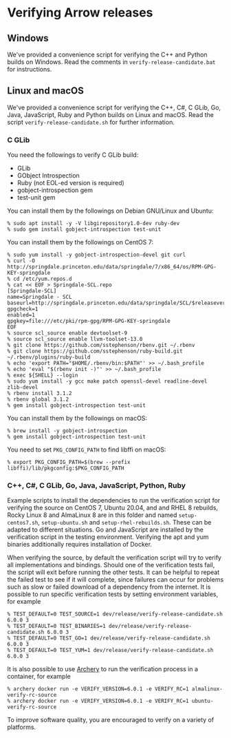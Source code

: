 <!---
  Licensed to the Apache Software Foundation (ASF) under one
  or more contributor license agreements.  See the NOTICE file
  distributed with this work for additional information
  regarding copyright ownership.  The ASF licenses this file
  to you under the Apache License, Version 2.0 (the
  "License"); you may not use this file except in compliance
  with the License.  You may obtain a copy of the License at

    http://www.apache.org/licenses/LICENSE-2.0

  Unless required by applicable law or agreed to in writing,
  software distributed under the License is distributed on an
  "AS IS" BASIS, WITHOUT WARRANTIES OR CONDITIONS OF ANY
  KIND, either express or implied.  See the License for the
  specific language governing permissions and limitations
  under the License.
-->

# Verifying Arrow releases

## Windows

We've provided a convenience script for verifying the C++ and Python builds on
Windows. Read the comments in `verify-release-candidate.bat` for instructions.

## Linux and macOS

We've provided a convenience script for verifying the C++, C#, C GLib, Go,
Java, JavaScript, Ruby and Python builds on Linux and macOS. Read the script
`verify-release-candidate.sh` for further information.

### C GLib

You need the followings to verify C GLib build:

  * GLib
  * GObject Introspection
  * Ruby (not EOL-ed version is required)
  * gobject-introspection gem
  * test-unit gem

You can install them by the followings on Debian GNU/Linux and Ubuntu:

```console
% sudo apt install -y -V libgirepository1.0-dev ruby-dev
% sudo gem install gobject-introspection test-unit
```

You can install them by the followings on CentOS 7:

```console
% sudo yum install -y gobject-introspection-devel git curl
% curl -O http://springdale.princeton.edu/data/springdale/7/x86_64/os/RPM-GPG-KEY-springdale
% cd /etc/yum.repos.d
% cat << EOF > Springdale-SCL.repo
[Springdale-SCL]
name=Springdale - SCL
baseurl=http://springdale.princeton.edu/data/springdale/SCL/$releasever/$basearch
gpgcheck=1
enabled=1
gpgkey=file:///etc/pki/rpm-gpg/RPM-GPG-KEY-springdale
EOF
% source scl_source enable devtoolset-9
% source scl_source enable llvm-toolset-13.0
% git clone https://github.com/sstephenson/rbenv.git ~/.rbenv
% git clone https://github.com/sstephenson/ruby-build.git ~/.rbenv/plugins/ruby-build
% echo 'export PATH="$HOME/.rbenv/bin:$PATH"' >> ~/.bash_profile
% echo 'eval "$(rbenv init -)"' >> ~/.bash_profile
% exec ${SHELL} --login
% sudo yum install -y gcc make patch openssl-devel readline-devel zlib-devel
% rbenv install 3.1.2
% rbenv global 3.1.2
% gem install gobject-introspection test-unit
```

You can install them by the followings on macOS:

```console
% brew install -y gobject-introspection
% gem install gobject-introspection test-unit
```

You need to set `PKG_CONFIG_PATH` to find libffi on macOS:

```console
% export PKG_CONFIG_PATH=$(brew --prefix libffi)/lib/pkgconfig:$PKG_CONFIG_PATH
```

### C++, C#, C GLib, Go, Java, JavaScript, Python, Ruby

Example scripts to install the dependencies to run the verification
script for verifying the source on CentOS 7, Ubuntu 20.04,  and
and RHEL 8 rebuilds, Rocky Linux 8 and AlmaLinux 8 are in this folder
and named `setup-centos7.sh`, `setup-ubuntu.sh` and
`setup-rhel-rebuilds.sh`. These can be adapted to different
situations. Go and JavaScript are installed by the verification
script in the testing environment. Verifying the apt and yum binaries
additionally requires installation of Docker.

When verifying the source, by default the verification script will try
to verify all implementations and bindings. Should one of the
verification tests fail, the script will exit before running the other
tests. It can be helpful to repeat the failed test to see if it will
complete, since failures can occur for problems such as slow or failed
download of a dependency from the internet. It is possible to run
specific verification tests by setting environment variables, for example

```console
% TEST_DEFAULT=0 TEST_SOURCE=1 dev/release/verify-release-candidate.sh 6.0.0 3
% TEST_DEFAULT=0 TEST_BINARIES=1 dev/release/verify-release-candidate.sh 6.0.0 3
% TEST_DEFAULT=0 TEST_GO=1 dev/release/verify-release-candidate.sh 6.0.0 3
% TEST_DEFAULT=0 TEST_YUM=1 dev/release/verify-release-candidate.sh 6.0.0 3
```

It is also possible to use
[Archery](https://arrow.apache.org/docs/developers/archery.html) to run
the verification process in a container, for example

```console
% archery docker run -e VERIFY_VERSION=6.0.1 -e VERIFY_RC=1 almalinux-verify-rc-source
% archery docker run -e VERIFY_VERSION=6.0.1 -e VERIFY_RC=1 ubuntu-verify-rc-source
```

To improve software quality, you are encouraged to verify
on a variety of platforms.
